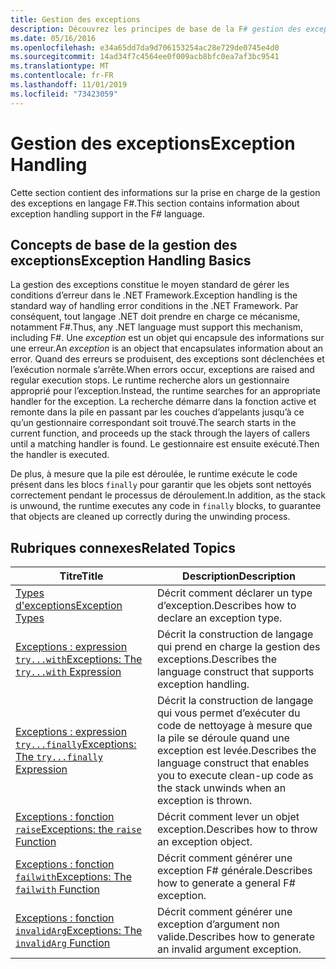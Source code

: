 ```yaml
---
title: Gestion des exceptions
description: Découvrez les principes de base de la F# gestion des exceptions dans et recherchez des liens vers des expressions et des fonctions de gestion des exceptions.
ms.date: 05/16/2016
ms.openlocfilehash: e34a65dd7da9d706153254ac28e729de0745e4d0
ms.sourcegitcommit: 14ad34f7c4564ee0f009acb8bfc0ea7af3bc9541
ms.translationtype: MT
ms.contentlocale: fr-FR
ms.lasthandoff: 11/01/2019
ms.locfileid: "73423059"
---
```

# <a name="exception-handling"></a><span data-ttu-id="afb28-103">Gestion des exceptions</span><span class="sxs-lookup"><span data-stu-id="afb28-103">Exception Handling</span></span>

<span data-ttu-id="afb28-104">Cette section contient des informations sur la prise en charge de la gestion des exceptions en langage F#.</span><span class="sxs-lookup"><span data-stu-id="afb28-104">This section contains information about exception handling support in the F# language.</span></span>

## <a name="exception-handling-basics"></a><span data-ttu-id="afb28-105">Concepts de base de la gestion des exceptions</span><span class="sxs-lookup"><span data-stu-id="afb28-105">Exception Handling Basics</span></span>

<span data-ttu-id="afb28-106">La gestion des exceptions constitue le moyen standard de gérer les conditions d’erreur dans le .NET Framework.</span><span class="sxs-lookup"><span data-stu-id="afb28-106">Exception handling is the standard way of handling error conditions in the .NET Framework.</span></span> <span data-ttu-id="afb28-107">Par conséquent, tout langage .NET doit prendre en charge ce mécanisme, notamment F#.</span><span class="sxs-lookup"><span data-stu-id="afb28-107">Thus, any .NET language must support this mechanism, including F#.</span></span> <span data-ttu-id="afb28-108">Une *exception* est un objet qui encapsule des informations sur une erreur.</span><span class="sxs-lookup"><span data-stu-id="afb28-108">An *exception* is an object that encapsulates information about an error.</span></span> <span data-ttu-id="afb28-109">Quand des erreurs se produisent, des exceptions sont déclenchées et l’exécution normale s’arrête.</span><span class="sxs-lookup"><span data-stu-id="afb28-109">When errors occur, exceptions are raised and regular execution stops.</span></span> <span data-ttu-id="afb28-110">Le runtime recherche alors un gestionnaire approprié pour l’exception.</span><span class="sxs-lookup"><span data-stu-id="afb28-110">Instead, the runtime searches for an appropriate handler for the exception.</span></span> <span data-ttu-id="afb28-111">La recherche démarre dans la fonction active et remonte dans la pile en passant par les couches d’appelants jusqu’à ce qu’un gestionnaire correspondant soit trouvé.</span><span class="sxs-lookup"><span data-stu-id="afb28-111">The search starts in the current function, and proceeds up the stack through the layers of callers until a matching handler is found.</span></span> <span data-ttu-id="afb28-112">Le gestionnaire est ensuite exécuté.</span><span class="sxs-lookup"><span data-stu-id="afb28-112">Then the handler is executed.</span></span>

<span data-ttu-id="afb28-113">De plus, à mesure que la pile est déroulée, le runtime exécute le code présent dans les blocs `finally` pour garantir que les objets sont nettoyés correctement pendant le processus de déroulement.</span><span class="sxs-lookup"><span data-stu-id="afb28-113">In addition, as the stack is unwound, the runtime executes any code in `finally` blocks, to guarantee that objects are cleaned up correctly during the unwinding process.</span></span>

## <a name="related-topics"></a><span data-ttu-id="afb28-114">Rubriques connexes</span><span class="sxs-lookup"><span data-stu-id="afb28-114">Related Topics</span></span>

|<span data-ttu-id="afb28-115">Titre</span><span class="sxs-lookup"><span data-stu-id="afb28-115">Title</span></span>|<span data-ttu-id="afb28-116">Description</span><span class="sxs-lookup"><span data-stu-id="afb28-116">Description</span></span>|
|-----|-----------|
|[<span data-ttu-id="afb28-117">Types d'exceptions</span><span class="sxs-lookup"><span data-stu-id="afb28-117">Exception Types</span></span>](exception-types.md)|<span data-ttu-id="afb28-118">Décrit comment déclarer un type d’exception.</span><span class="sxs-lookup"><span data-stu-id="afb28-118">Describes how to declare an exception type.</span></span>|
|[<span data-ttu-id="afb28-119">Exceptions : expression `try...with`</span><span class="sxs-lookup"><span data-stu-id="afb28-119">Exceptions: The `try...with` Expression</span></span>](the-try-with-expression.md)|<span data-ttu-id="afb28-120">Décrit la construction de langage qui prend en charge la gestion des exceptions.</span><span class="sxs-lookup"><span data-stu-id="afb28-120">Describes the language construct that supports exception handling.</span></span>|
|[<span data-ttu-id="afb28-121">Exceptions : expression `try...finally`</span><span class="sxs-lookup"><span data-stu-id="afb28-121">Exceptions: The `try...finally` Expression</span></span>](the-try-finally-expression.md)|<span data-ttu-id="afb28-122">Décrit la construction de langage qui vous permet d’exécuter du code de nettoyage à mesure que la pile se déroule quand une exception est levée.</span><span class="sxs-lookup"><span data-stu-id="afb28-122">Describes the language construct that enables you to execute clean-up code as the stack unwinds when an exception is thrown.</span></span>|
|[<span data-ttu-id="afb28-123">Exceptions : fonction `raise`</span><span class="sxs-lookup"><span data-stu-id="afb28-123">Exceptions: the `raise` Function</span></span>](the-raise-Function.md)|<span data-ttu-id="afb28-124">Décrit comment lever un objet exception.</span><span class="sxs-lookup"><span data-stu-id="afb28-124">Describes how to throw an exception object.</span></span>|
|[<span data-ttu-id="afb28-125">Exceptions : fonction `failwith`</span><span class="sxs-lookup"><span data-stu-id="afb28-125">Exceptions: The `failwith` Function</span></span>](the-failwith-function.md)|<span data-ttu-id="afb28-126">Décrit comment générer une exception F# générale.</span><span class="sxs-lookup"><span data-stu-id="afb28-126">Describes how to generate a general F# exception.</span></span>|
|[<span data-ttu-id="afb28-127">Exceptions : fonction `invalidArg`</span><span class="sxs-lookup"><span data-stu-id="afb28-127">Exceptions: The `invalidArg` Function</span></span>](the-invalidArg-function.md)|<span data-ttu-id="afb28-128">Décrit comment générer une exception d’argument non valide.</span><span class="sxs-lookup"><span data-stu-id="afb28-128">Describes how to generate an invalid argument exception.</span></span>|
